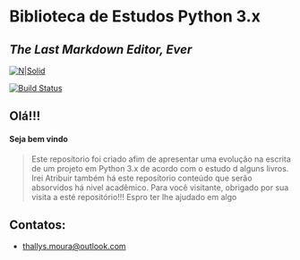 # Biblioteca de Estudos Python 3.x
## _The Last Markdown Editor, Ever_

[![N|Solid](https://www.python.org/static/community_logos/python-logo.png)](https://www.python.org/)

[![Build Status](https://travis-ci.com/thallys-moura/thallys-moura.svg?branch=main)](https://travis-ci.com/thallys-moura/thallys-moura)
## Olá!!!
#### Seja bem vindo

> Este reposítorio foi criado afim de apresentar uma evolução na escrita 
> de um projeto em Python 3.x de acordo com o estudo d alguns livros.
>   Irei Atribuir também há este reposítorio conteúdo que serão absorvidos
> há nivel acadêmico.
> Para você visitante, obrigado por sua visita a esté repositório!!!
> Espro ter lhe ajudado em algo

## Contatos:
- thallys.moura@outlook.com
